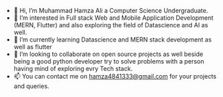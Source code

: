 - 👋 Hi, I’m Muhammad Hamza Ali a Computer Science Undergraduate.
- 👀 I’m interested in Full stack Web and Mobile Application Development (MERN, Flutter) and also exploring the field of Datascience and AI as well.
- 🌱 I’m currently learning Datascience and MERN stack development as well as flutter 
- 💞️ I’m looking to collaborate on open source projects as well beside being a good python developer try to solve problems with a person having mind of exploring evry Tech stack.
- 📫 You can contact me on hamza4841333@gmail.com for your projects and queries.

<!---
mhamza-ali/mhamza-ali is a ✨ special ✨ repository because its `README.md` (this file) appears on your GitHub profile.
You can click the Preview link to take a look at your changes.
--->
